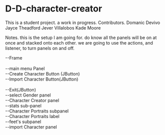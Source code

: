 # D-D-character-creator
This is a student project. a work in progress.
Contributors. 
Domanic Devivo
Jayce Theadford
Jever Villalobos
Kade Moore

Notes.
this is the setup I am going for. do know all the panels will be on at once and stacked onto each other.
we are going to use the actions, and listener, to turn panels on and off.


--Frame <br />  
  --main menu Panel<br /> 
    --Create Character Button (JButton)<br /> 
    --Import Character Button(JButton)<br />  
    --Exit(JButton)<br /> 
  --select Gender panel<br /> 
  --Character Creator panel<br /> 
    --stats sub-panel<br /> 
    --Character Portraits subpanel<br />
      --Character Portraits label<br /> 
    --feet's subpanel<br /> 
  --import Character panel<br />  

    
    
  
